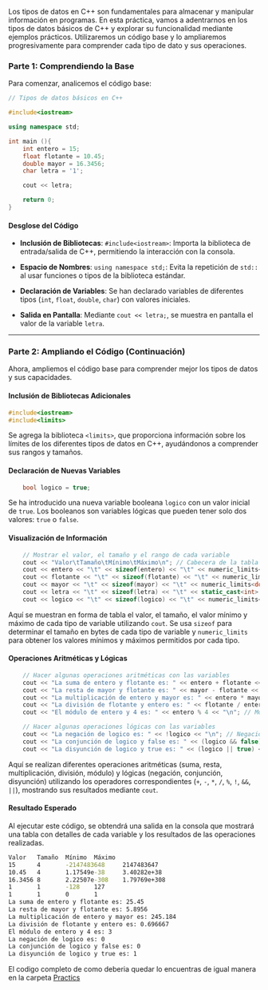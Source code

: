 Los tipos de datos en C++ son fundamentales para almacenar y manipular información en programas. En esta práctica, vamos a adentrarnos en los tipos de datos básicos de C++ y explorar su funcionalidad mediante ejemplos prácticos. Utilizaremos un código base y lo ampliaremos progresivamente para comprender cada tipo de dato y sus operaciones.

### Parte 1: Comprendiendo la Base

Para comenzar, analicemos el código base:

```cpp
// Tipos de datos básicos en C++

#include<iostream>

using namespace std;

int main (){
    int entero = 15;
    float flotante = 10.45;
    double mayor = 16.3456;
    char letra = '1';

    cout << letra;

    return 0;
}
```

#### Desglose del Código

- **Inclusión de Bibliotecas**: `#include<iostream>`: Importa la biblioteca de entrada/salida de C++, permitiendo la interacción con la consola.

- **Espacio de Nombres**: `using namespace std;`: Evita la repetición de `std::` al usar funciones o tipos de la biblioteca estándar.

- **Declaración de Variables**: Se han declarado variables de diferentes tipos (`int`, `float`, `double`, `char`) con valores iniciales.

- **Salida en Pantalla**: Mediante `cout << letra;`, se muestra en pantalla el valor de la variable `letra`.


---

### Parte 2: Ampliando el Código (Continuación)

Ahora, ampliemos el código base para comprender mejor los tipos de datos y sus capacidades.

#### Inclusión de Bibliotecas Adicionales

```cpp
#include<iostream>
#include<limits>
```

Se agrega la biblioteca `<limits>`, que proporciona información sobre los límites de los diferentes tipos de datos en C++, ayudándonos a comprender sus rangos y tamaños.

#### Declaración de Nuevas Variables

```cpp
    bool logico = true;
```

Se ha introducido una nueva variable booleana `logico` con un valor inicial de `true`. Los booleanos son variables lógicas que pueden tener solo dos valores: `true` o `false`.

#### Visualización de Información

```cpp
    // Mostrar el valor, el tamaño y el rango de cada variable
    cout << "Valor\tTamaño\tMínimo\tMáximo\n"; // Cabecera de la tabla
    cout << entero << "\t" << sizeof(entero) << "\t" << numeric_limits<int>::min() << "\t" << numeric_limits<int>::max() << "\n"; // Mostrar detalles de int
    cout << flotante << "\t" << sizeof(flotante) << "\t" << numeric_limits<float>::min() << "\t" << numeric_limits<float>::max() << "\n"; // Mostrar detalles de float
    cout << mayor << "\t" << sizeof(mayor) << "\t" << numeric_limits<double>::min() << "\t" << numeric_limits<double>::max() << "\n"; // Mostrar detalles de double
    cout << letra << "\t" << sizeof(letra) << "\t" << static_cast<int>(numeric_limits<char>::min()) << "\t" << static_cast<int>(numeric_limits<char>::max()) << "\n"; // Mostrar detalles de char
    cout << logico << "\t" << sizeof(logico) << "\t" << numeric_limits<bool>::min() << "\t" << numeric_limits<bool>::max() << "\n"; // Mostrar detalles de bool
```

Aquí se muestran en forma de tabla el valor, el tamaño, el valor mínimo y máximo de cada tipo de variable utilizando `cout`. Se usa `sizeof` para determinar el tamaño en bytes de cada tipo de variable y `numeric_limits` para obtener los valores mínimos y máximos permitidos por cada tipo.

#### Operaciones Aritméticas y Lógicas

```cpp
    // Hacer algunas operaciones aritméticas con las variables
    cout << "La suma de entero y flotante es: " << entero + flotante << "\n"; // Suma
    cout << "La resta de mayor y flotante es: " << mayor - flotante << "\n"; // Resta
    cout << "La multiplicación de entero y mayor es: " << entero * mayor << "\n"; // Multiplicación
    cout << "La división de flotante y entero es: " << flotante / entero << "\n"; // División
    cout << "El módulo de entero y 4 es: " << entero % 4 << "\n"; // Módulo

    // Hacer algunas operaciones lógicas con las variables
    cout << "La negación de logico es: " << !logico << "\n"; // Negación
    cout << "La conjunción de logico y false es: " << (logico && false) << "\n"; // Conjunción
    cout << "La disyunción de logico y true es: " << (logico || true) << "\n"; // Disyunción
```

Aquí se realizan diferentes operaciones aritméticas (suma, resta, multiplicación, división, módulo) y lógicas (negación, conjunción, disyunción) utilizando los operadores correspondientes (`+`, `-`, `*`, `/`, `%`, `!`, `&&`, `||`), mostrando sus resultados mediante `cout`.

#### Resultado Esperado

Al ejecutar este código, se obtendrá una salida en la consola que mostrará una tabla con detalles de cada variable y los resultados de las operaciones realizadas.

```cmd
Valor   Tamaño  Mínimo  Máximo
15      4       -2147483648     2147483647
10.45   4       1.17549e-38     3.40282e+38
16.3456 8       2.22507e-308    1.79769e+308
1       1       -128    127
1       1       0       1
La suma de entero y flotante es: 25.45
La resta de mayor y flotante es: 5.8956
La multiplicación de entero y mayor es: 245.184
La división de flotante y entero es: 0.696667
El módulo de entero y 4 es: 3
La negación de logico es: 0
La conjunción de logico y false es: 0
La disyunción de logico y true es: 1

```

El codigo completo de como deberia quedar lo encuentras de igual manera en la carpeta [Practics](../Practics)